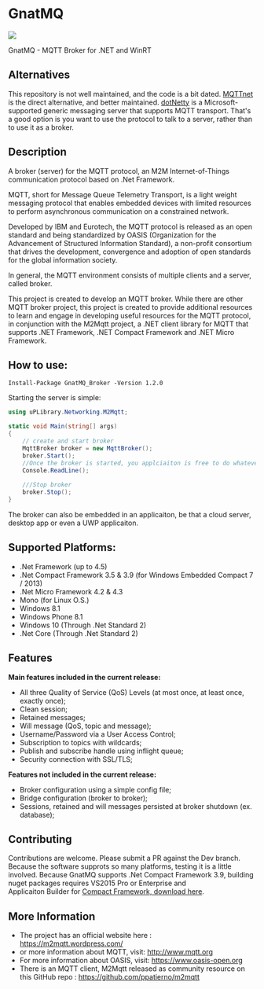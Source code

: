 # GnatMQ

![](images/gnat.jpg)

GnatMQ - MQTT Broker for .NET and WinRT

## Alternatives
This repository is not well maintained, and the code is a bit dated. 
[MQTTnet](https://github.com/chkr1011/MQTTnet) is the direct alternative, and better maintained. 
[dotNetty](https://github.com/Azure/DotNetty) is a Microsoft-supported generic messaging server that supports MQTT transport. That's a good option is you want to use the protocol to talk to a server, rather than to use it as a broker.

## Description

A broker (server) for the MQTT protocol, an M2M Internet-of-Things communication protocol based on .Net Framework. 

MQTT, short for Message Queue Telemetry Transport, is a light weight messaging protocol that enables embedded devices with limited resources to perform asynchronous communication on a constrained network.

Developed by IBM and Eurotech, the MQTT protocol is released as an open standard and being standardized by OASIS (Organization for the Advancement of Structured Information Standard), a non-profit consortium that drives the development, convergence and adoption of open standards for the global information society.

In general, the MQTT environment consists of multiple clients and a server, called broker.

This project is created to develop an MQTT broker.  While there are other MQTT broker project, this project is created to provide additional resources to learn and engage in developing useful resources for the MQTT protocol, in conjunction with the M2Mqtt project, a .NET client library for MQTT that supports .NET Framework, .NET Compact Framework and .NET Micro Framework.

## How to use:
```
Install-Package GnatMQ_Broker -Version 1.2.0
```
Starting the server is simple:
```C#
using uPLibrary.Networking.M2Mqtt;

static void Main(string[] args)
{
    // create and start broker
    MqttBroker broker = new MqttBroker();
    broker.Start();
	//Once the broker is started, you applciaiton is free to do whatever it wants. 
    Console.ReadLine();
	
	///Stop broker
    broker.Stop();
}
```
The broker can also be embedded in an applicaiton, 
be that a cloud server, desktop app or even a UWP applicaiton. 

## Supported Platforms: 
* .Net Framework (up to 4.5)
* .Net Compact Framework 3.5 & 3.9 (for Windows Embedded Compact 7 / 2013)
* .Net Micro Framework 4.2 & 4.3
* Mono (for Linux O.S.)
* Windows 8.1
* Windows Phone 8.1
* Windows 10 (Through .Net Standard 2)
* .Net Core (Through .Net Standard 2)

## Features

**Main features included in the current release:**

* All three Quality of Service (QoS) Levels (at most once, at least once, exactly once);
* Clean session;
* Retained messages;
* Will message (QoS, topic and message);
* Username/Password via a User Access Control;
* Subscription to topics with wildcards;
* Publish and subscribe handle using inflight queue;
* Security connection with SSL/TLS;

**Features not included in the current release:**

* Broker configuration using a simple config file;
* Bridge configuration (broker to broker);
* Sessions, retained and will messages persisted at broker shutdown (ex. database); 

## Contributing 
Contributions are welcome. Please submit a PR against the Dev branch. 
Because the software supprots so many platforms, testing it is a little involved. 
Because GnatMQ supports .Net Compact Framework 3.9, building nuget packages requires VS2015 Pro or Enterprise and  
Applicaiton Builder for [Compact Framework, download here](https://www.microsoft.com/en-us/download/details.aspx?id=38819). 


## More Information
* The project has an official website here :  https://m2mqtt.wordpress.com/
* or more information about MQTT, visit: http://www.mqtt.org
* For more information about OASIS, visit: https://www.oasis-open.org
* There is an MQTT client, M2Mqtt released as community resource on this GitHub repo : https://github.com/ppatierno/m2mqtt
